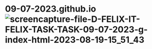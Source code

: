 # 09-07-2023.github.io![screencapture-file-D-FELIX-IT-FELIX-TASK-TASK-09-07-2023-g-index-html-2023-08-19-15_51_43](https://github.com/Zaid2021info/09-07-2023.github.io/assets/135250975/4e94b519-a0fe-494c-a87d-fd6ea86846d1)
